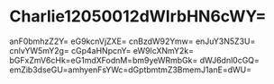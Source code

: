 # Charlie12050012dWlrbHN6cWY=
anF0bmhzZ2Y=
eG9kcnVjZXE=
cnBzdW92Ymw=
enJuY3N5Z3U=
cnlvYW5mY2g=
cGp4aHNpcnY=
eW9lcXNmY2k=
bGFxZmV6cHk=eG1mdXFodnM=bm9yeWRmbGk=
dWJ6dnl0cGQ=
emZib3dseGU=amhyenFsYWc=dGptbmtmZ3BmemJ1anE=dWU=
